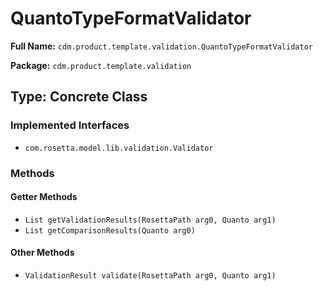 # QuantoTypeFormatValidator

**Full Name:** `cdm.product.template.validation.QuantoTypeFormatValidator`

**Package:** `cdm.product.template.validation`

## Type: Concrete Class

### Implemented Interfaces

- `com.rosetta.model.lib.validation.Validator`

### Methods

#### Getter Methods

- `List getValidationResults(RosettaPath arg0, Quanto arg1)`
- `List getComparisonResults(Quanto arg0)`

#### Other Methods

- `ValidationResult validate(RosettaPath arg0, Quanto arg1)`

